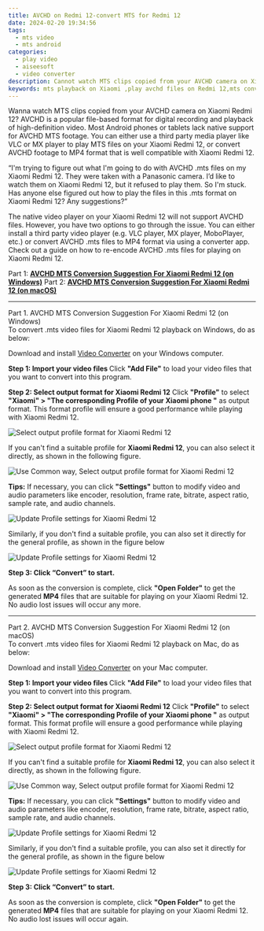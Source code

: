 ```yaml
---
title: AVCHD on Redmi 12-convert MTS for Redmi 12
date: 2024-02-20 19:34:56
tags: 
  - mts video
  - mts android
categories: 
  - play video
  - aiseesoft
  - video converter
description: Cannot watch MTS clips copied from your AVCHD camera on Xiaomi Redmi 12? You can either use a third party media player like VLC or MX player to play MTS files on your Xiaomi Redmi 12, or convert AVCHD footage to MP4 format for Xiaomi Redmi 12 playback. 
keywords: mts playback on Xiaomi ,play avchd files on Redmi 12,mts converter for Xiaomi ,play mts on Redmi 12,play avchd video on Redmi 12,encode mts to mp4 for Xiaomi ,video to mts codec converter for android,mts codec vlc android,how to converter 720p to mts on android,mts video converter for android,playing mts videos on phone android,mts file not supported in Xiaomi Redmi 12
---
```



<div class="atpl-content atpl-for-aiseesoft-video-converter play-mts-on-android">

<div class="atpl-post-description-part-1">
<div class="tpl-content-sub-paragraph-normal">
  <p>
    Wanna watch MTS clips copied from your AVCHD camera on Xiaomi Redmi 12? AVCHD is a popular file-based format for digital recording and playback of high-definition video. Most Android phones or tablets lack native support for AVCHD MTS footage. You can either use a third party media player like VLC or MX player to play MTS files on your Xiaomi Redmi 12, or convert AVCHD footage to MP4 format that is well compatible with Xiaomi Redmi 12.
  </p>
</div>
</div>



<div class="atpl-post-device-model-description">
  
</div>

<div class="atpl-post-description-part-2">
<div class="tpl-content-sub-paragraph-question">
  “I'm trying to figure out what I'm going to do with AVCHD .mts files on my Xiaomi Redmi 12. They were taken with a Panasonic camera. I’d like to watch them on Xiaomi Redmi 12, but it refused to play them. So I'm stuck. Has anyone else figured out how to play the files in this .mts format on Xiaomi Redmi 12? Any suggestions?”
</div>
<div class="tpl-content-sub-paragraph-content">
<p>
  The native video player on your Xiaomi Redmi 12 will not support AVCHD files. However, you have two options to go through the issue. You can either install a third party video player (e.g. VLC player, MX player, MoboPlayer, etc.) or convert AVCHD .mts files to MP4 format via using a converter app. Check out a guide on how to re-encode AVCHD .mts files for playing on Xiaomi Redmi 12.
</p>
</div>
</div>

Part 1: <strong><a href="#p1">AVCHD MTS Conversion Suggestion For Xiaomi Redmi 12 (on Windows)</a></strong>
Part 2: <strong><a href="#p2">AVCHD MTS Conversion Suggestion For Xiaomi Redmi 12 (on macOS)</a></strong>

<!-- Part 1 -->
<a id="p1" name="p1" ></a><hr>

<div class="atpl-step-part-style">Part 1. AVCHD MTS Conversion Suggestion For Xiaomi Redmi 12 (on Windows)</div>
To convert .mts video files for Xiaomi Redmi 12 playback on Windows, do as below:

Download and install <a class="atpl-step-content-a-style" href="https://tools.techidaily.com/aiseesoft-total-video-converter/" target="_blank" rel="noopener">Video Converter</a> on your Windows computer.

<strong>Step 1: Import your video files </strong>
Click <b>"Add File"</b> to load your video files that you want to convert into this program.

<strong>Step 2: Select output format for Xiaomi Redmi 12</strong>
Click <b>"Profile"</b> to select <b>"Xiaomi" > "The corresponding Profile of your Xiaomi phone "</b> as output format. This format profile will ensure a good performance while playing with Xiaomi Redmi 12.

<img src="https://tools.techidaily.com/images/apps/aiseesoft/video-converter/devices/xiaomi/fv.mp4/win/profile.png" class="atpl-imgstyle" alt="Select output profile format for Xiaomi Redmi 12" />

If you can't find a suitable profile for **Xiaomi Redmi 12**, you can also select it directly, as shown in the following figure.

<img src="https://tools.techidaily.com/images/apps/aiseesoft/video-converter/devices/common_android/fv.mp4/win/profile.png" class="atpl-imgstyle" alt="Use Common way, Select output profile format for Xiaomi Redmi 12" />

<strong>Tips:</strong>
If necessary, you can click <b>"Settings"</b> button to modify video and audio parameters like encoder, resolution, frame rate, bitrate, aspect ratio, sample rate, and audio channels. 

<img src="https://tools.techidaily.com/images/apps/aiseesoft/video-converter/devices/xiaomi/fv.mp4/win/settings.png" class="atpl-imgstyle"  alt="Update Profile settings for Xiaomi Redmi 12" />

Similarly, if you don't find a suitable profile, you can also set it directly for the general profile, as shown in the figure below

<img src="https://tools.techidaily.com/images/apps/aiseesoft/video-converter/devices/common_android/fv.mp4/win/settings.png" class="atpl-imgstyle"  alt="Update Profile settings for Xiaomi Redmi 12" />

<strong>Step 3: Click “Convert” to start.</strong>

As soon as the conversion is complete, click <b>"Open Folder"</b> to get the generated <b>MP4</b> files that are suitable for playing on your Xiaomi Redmi 12. No audio lost issues will occur any more.

<!-- Part 2 -->
<a id="p2" name="p2"></a><hr>

<div class="atpl-step-part-style">Part 2. AVCHD MTS Conversion Suggestion For Xiaomi Redmi 12 (on macOS)</div>
To convert .mts video files for Xiaomi Redmi 12 playback on Mac, do as below:

Download and install <a class="atpl-step-content-a-style" href="https://tools.techidaily.com/aiseesoft-total-video-converter/" target="_blank" rel="noopener">Video Converter</a> on your Mac computer.

<strong>Step 1: Import your video files </strong>
Click <b>"Add File"</b> to load your video files that you want to convert into this program.

<strong>Step 2: Select output format for Xiaomi Redmi 12</strong>
Click <b>"Profile"</b> to select <b>"Xiaomi" > "The corresponding Profile of your Xiaomi phone "</b> as output format. This format profile will ensure a good performance while playing with Xiaomi Redmi 12.

<img src="https://tools.techidaily.com/images/apps/aiseesoft/video-converter/devices/xiaomi/fv.mp4/mac/profile.png" class="atpl-imgstyle" alt="Select output profile format for Xiaomi Redmi 12" />

If you can't find a suitable profile for **Xiaomi Redmi 12**, you can also select it directly, as shown in the following figure.

<img src="https://tools.techidaily.com/images/apps/aiseesoft/video-converter/devices/common_android/fv.mp4/mac/profile.png" class="atpl-imgstyle" alt="Use Common way, Select output profile format for Xiaomi Redmi 12" />

<strong>Tips:</strong>
If necessary, you can click <b>"Settings"</b> button to modify video and audio parameters like encoder, resolution, frame rate, bitrate, aspect ratio, sample rate, and audio channels. 

<img src="https://tools.techidaily.com/images/apps/aiseesoft/video-converter/devices/xiaomi/fv.mp4/mac/settings.png" class="atpl-imgstyle"  alt="Update Profile settings for Xiaomi Redmi 12" />

Similarly, if you don't find a suitable profile, you can also set it directly for the general profile, as shown in the figure below

<img src="https://tools.techidaily.com/images/apps/aiseesoft/video-converter/devices/common_android/fv.mp4/win/settings.png" class="atpl-imgstyle"  alt="Update Profile settings for Xiaomi Redmi 12" />

<strong>Step 3: Click “Convert” to start.</strong>


As soon as the conversion is complete, click <b>"Open Folder"</b> to get the generated <b>MP4</b> files that are suitable for playing on your Xiaomi Redmi 12. No audio lost issues will occur again.


<ins class="adsbygoogle"
     style="display:block"
     data-ad-client="ca-pub-7571918770474297"
     data-ad-slot="8358498916"
     data-ad-format="auto"
     data-full-width-responsive="true"></ins>


</div>